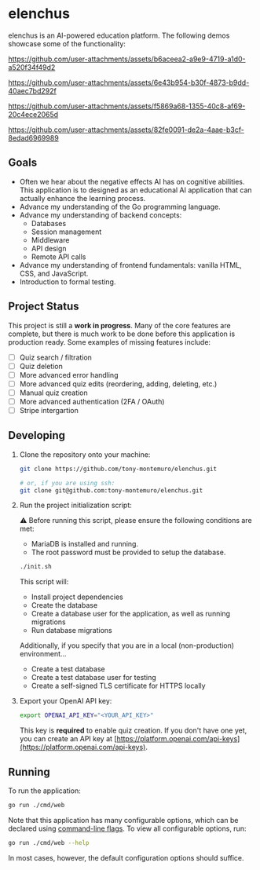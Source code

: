 # elenchus

elenchus is an AI-powered education platform. The following demos showcase some of the functionality:

https://github.com/user-attachments/assets/b6aceea2-a9e9-4719-a1d0-a520f34f49d2

https://github.com/user-attachments/assets/6e43b954-b30f-4873-b9dd-40aec7bd292f

https://github.com/user-attachments/assets/f5869a68-1355-40c8-af69-20c4ece2065d

https://github.com/user-attachments/assets/82fe0091-de2a-4aae-b3cf-8edad6969989

## Goals

- Often we hear about the negative effects AI has on cognitive abilities. This application is to designed as an educational AI application that can actually enhance the learning process.
- Advance my understanding of the Go programming language.
- Advance my understanding of backend concepts: 
   - Databases 
   - Session management 
   - Middleware 
   - API design
   - Remote API calls
- Advance my understanding of frontend fundamentals: vanilla HTML, CSS, and JavaScript.
- Introduction to formal testing.

## Project Status

This project is still a **work in progress**. Many of the core features are complete, but there is much work to be done before this application is production ready. Some examples of missing features include:

- [ ] Quiz search / filtration
- [ ] Quiz deletion
- [ ] More advanced error handling
- [ ] More advanced quiz edits (reordering, adding, deleting, etc.)
- [ ] Manual quiz creation
- [ ] More advanced authentication (2FA / OAuth)
- [ ] Stripe intergartion

## Developing

1. Clone the repository onto your machine:

    ```bash
    git clone https://github.com/tony-montemuro/elenchus.git

    # or, if you are using ssh:
    git clone git@github.com:tony-montemuro/elenchus.git
    ```

2. Run the project initialization script:

   ⚠️ Before running this script, please ensure the following conditions are met:

   - MariaDB is installed and running.
   - The root password must be provided to setup the database.

   ```bash
   ./init.sh
   ```

    This script will:

    - Install project dependencies
    - Create the database
    - Create a database user for the application, as well as running migrations
    - Run database migrations

    Additionally, if you specify that you are in a local (non-production) environment...

    - Create a test database
    - Create a test database user for testing
    - Create a self-signed TLS certificate for HTTPS locally

3. Export your OpenAI API key:

   ```bash
   export OPENAI_API_KEY="<YOUR_API_KEY>"
   ```

   This key is **required** to enable quiz creation. If you don't have one yet, you can create an API key at [https://platform.openai.com/api-keys](https://platform.openai.com/api-keys).

## Running

To run the application:

```bash
go run ./cmd/web
```

Note that this application has many configurable options, which can be declared using [command-line flags](https://pkg.go.dev/flag). To view all configurable options, run:

```bash
go run ./cmd/web --help
```

In most cases, however, the default configuration options should suffice.
